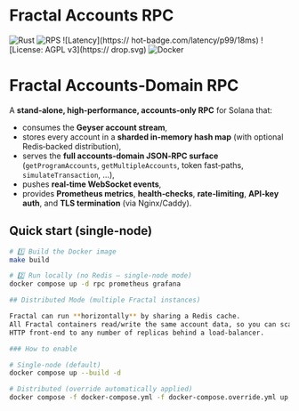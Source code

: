 # Fractal Accounts RPC

<!-- Badges -->
![Rust](https://agithub.com/OCamlPro/guest-code-2024/workflows/riscv-circuits/badge.svg)
![RPS](https://img.shields.io/badge/RPS-113k-green)
![Latency](https:// hot-badge.com/latency/p99/18ms)
![License: AGPL v3](https:// drop.svg)
![Docker](https://img.shields.io/badge/Docker-ghcr.io%2Fdemo%2Ffractal--rpc%3Av0.1.0-blue)

# Fractal Accounts‑Domain RPC

A **stand‑alone, high‑performance, accounts‑only RPC** for Solana that:

* consumes the **Geyser account stream**,
* stores every account in a **sharded in‑memory hash map** (with optional Redis‑backed distribution),
* serves the **full accounts‑domain JSON‑RPC surface** (`getProgramAccounts`, `getMultipleAccounts`, token fast‑paths, `simulateTransaction`, …),
* pushes **real‑time WebSocket events**,
* provides **Prometheus metrics**, **health‑checks**, **rate‑limiting**, **API‑key auth**, and **TLS termination** (via Nginx/Caddy).

## Quick start (single‑node)

```bash
# 1️⃣ Build the Docker image
make build

# 2️⃣ Run locally (no Redis – single‑node mode)
docker compose up -d rpc prometheus grafana

## Distributed Mode (multiple Fractal instances)

Fractal can run **horizontally** by sharing a Redis cache.  
All Fractal containers read/write the same account data, so you can scale the
HTTP front‑end to any number of replicas behind a load‑balancer.

### How to enable

# Single‑node (default)
docker compose up --build -d

# Distributed (override automatically applied)
docker compose -f docker-compose.yml -f docker-compose.override.yml up --build -d



